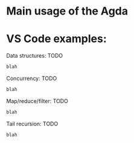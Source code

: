 # Main usage of the Agda
# VS Code examples:

Data structures: TODO
```bash
blah
```
Concurrency: TODO
```bash
blah
```
Map/reduce/filter: TODO
```bash
blah
```
Tail recursion: TODO
```bash
blah
```